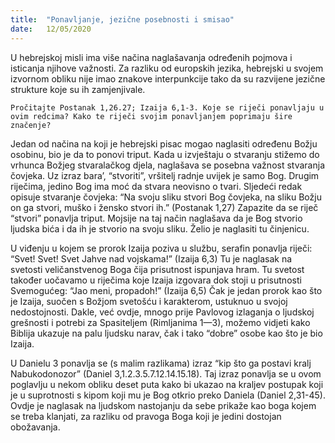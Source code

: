 ```yaml
---
title:  "Ponavljanje, jezične posebnosti i smisao"
date:   12/05/2020
---
```


U hebrejskoj misli ima više načina naglašavanja određenih pojmova i isticanja njihove važnosti. Za razliku od europskih jezika, hebrejski u svojem izvornom obliku nije imao znakove interpunkcije tako da su razvijene jezične strukture koje su ih zamjenjivale.

`Pročitajte Postanak 1,26.27; Izaija 6,1-3. Koje se riječi ponavljaju u ovim redcima? Kako te riječi svojim ponavljanjem poprimaju šire značenje?`

Jedan od načina na koji je hebrejski pisac mogao naglasiti određenu Božju osobinu, bio je da to ponovi triput. Kada u izvještaju o stvaranju stižemo do vrhunca Božjeg stvaralačkog djela, naglašava se posebna važnost stvaranja čovjeka. Uz izraz bara’, “stvoriti”, vršitelj radnje uvijek je samo Bog. Drugim riječima, jedino Bog ima moć da stvara neovisno o tvari. Sljedeći redak opisuje stvaranje čovjeka: “Na svoju sliku stvori Bog čovjeka, na sliku Božju on ga stvori, muško i žensko stvori ih.” (Postanak 1,27) Zapazite da se riječ “stvori” ponavlja triput. Mojsije na taj način naglašava da je Bog stvorio ljudska bića i da ih je stvorio na svoju sliku. Želio je naglasiti tu činjenicu.

U viđenju u kojem se prorok Izaija poziva u službu, serafin ponavlja riječi: “Svet! Svet! Svet Jahve nad vojskama!” (Izaija 6,3) Tu je naglasak na svetosti veličanstvenog Boga čija prisutnost ispunjava hram. Tu svetost također uočavamo u riječima koje Izaija izgovara dok stoji u prisutnosti Svemogućeg: “Jao meni, propadoh!” (Izaija 6,5) Čak je jedan prorok kao što je Izaija, suočen s Božjom svetošću i karakterom, ustuknuo u svojoj nedostojnosti. Dakle, već ovdje, mnogo prije Pavlovog izlaganja o ljudskoj grešnosti i potrebi za Spasiteljem (Rimljanima 1—3), možemo vidjeti kako Biblija ukazuje na palu ljudsku narav, čak i tako “dobre” osobe kao što je bio Izaija.

U Danielu 3 ponavlja se (s malim razlikama) izraz “kip što ga postavi kralj Nabukodonozor” (Daniel 3,1.2.3.5.7.12.14.15.18). Taj izraz ponavlja se u ovom poglavlju u nekom obliku deset puta kako bi ukazao na kraljev postupak koji je u suprotnosti s kipom koji mu je Bog otkrio preko Daniela (Daniel 2,31-45). Ovdje je naglasak na ljudskom nastojanju da sebe prikaže kao boga kojem se treba klanjati, za razliku od pravoga Boga koji je jedini dostojan obožavanja.
